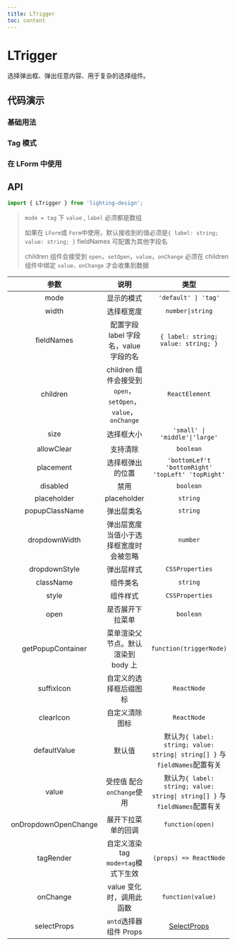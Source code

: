 ```yaml
---
title: LTrigger
toc: content
---
```


# LTrigger

选择弹出框、弹出任意内容、用于复杂的选择组件。

## 代码演示

### 基础用法

<code src='./demos/Demo1.tsx'></code>

### Tag 模式

<code src='./demos/Demo3.tsx' ></code>

### 在 LForm 中使用

<code src='./demos/Demo2.tsx' ></code>

## API

```ts
import { LTrigger } from 'lighting-design';
```

> `mode = tag` 下 `value` , `label` 必须都是数组
>
> 如果在 `LForm`或 `Form`中使用，默认接收到的值必须是`{ label: string; value: string; }` fieldNames 可配置为其他字段名
>
> children 组件会接受到 `open`，`setOpen`，`value`，`onChange` 必须在 children 组件中绑定 `value，onChange` 才会收集到数据

|         参数         |                             说明                             |                                    类型                                    |               默认值                |
| :------------------: | :----------------------------------------------------------: | :------------------------------------------------------------------------: | :---------------------------------: |
|         mode         |                          显示的模式                          |                            `'default' \| 'tag'`                            |             `'default'`             |
|        width         |                          选择框宽度                          |                              `number\|string`                              |                `250`                |
|      fieldNames      |            配置字段 label 字段名，value 字段的名             |                    `{ label: string; value: string; }`                     | `{ label: 'label',value: 'value' }` |
|       children       | children 组件会接受到 `open`，`setOpen`，`value`，`onChange` |                               `ReactElement`                               |                 `-`                 |
|         size         |                          选择框大小                          |                       `'small' \| 'middle'\|'large'`                       |             `'middle'`              |
|      allowClear      |                           支持清除                           |                                 `boolean`                                  |               `true`                |
|      placement       |                       选择框弹出的位置                       |             `'bottomLef't 'bottomRight' 'topLeft' 'topRight'`              |           `'bottomLeft'`            |
|       disabled       |                             禁用                             |                                 `boolean`                                  |               `false`               |
|     placeholder      |                         placeholder                          |                                  `string`                                  |             `'请选择'`              |
|    popupClassName    |                          弹出层类名                          |                                  `string`                                  |                 `-`                 |
|    dropdownWidth     |           弹出层宽度 当值小于选择框宽度时会被忽略            |                                  `number`                                  |                `500`                |
|    dropdownStyle     |                          弹出层样式                          |                              `CSSProperties`                               |                 `-`                 |
|      className       |                           组件类名                           |                                  `string`                                  |                 `-`                 |
|        style         |                           组件样式                           |                              `CSSProperties`                               |                 `-`                 |
|         open         |                       是否展开下拉菜单                       |                                 `boolean`                                  |                 `-`                 |
|  getPopupContainer   |              菜单渲染父节点。默认渲染到 body 上              |                          `function(triggerNode)`                           |        `() => document.body`        |
|      suffixIcon      |                    自定义的选择框后缀图标                    |                                `ReactNode`                                 |                 `-`                 |
|      clearIcon       |                        自定义清除图标                        |                                `ReactNode`                                 |                 `-`                 |
|     defaultValue     |                            默认值                            | 默认为`{ label: string; value: string\| string[] }` 与`fieldNames`配置有关 |                 `-`                 |
|        value         |                  受控值 配合`onChange`使用                   | 默认为`{ label: string; value: string\| string[] }` 与`fieldNames`配置有关 |                 `-`                 |
| onDropdownOpenChange |                      展开下拉菜单的回调                      |                              `function(open)`                              |                 `-`                 |
|      tagRender       |             自定义渲染 tag `mode=tag`模式下生效              |                           `(props) => ReactNode`                           |                 `-`                 |
|       onChange       |                   value 变化时，调用此函数                   |                             `function(value)`                              |                 `-`                 |
|     selectProps      |                    `antd`选择器组件 Props                    |         [SelectProps](https://ant.design/components/select-cn#api)         |                 `-`                 |
